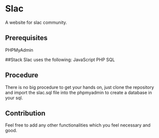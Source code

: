 # Slac
A website for slac community.

## Prerequisites
PHPMyAdmin


##Stack
Slac uses the following:
JavaScript
PHP
SQL


## Procedure
There is no big procedure to get your hands on, just clone the repository and import the slac.sql file into the phpmyadmin to create a database in your sql.

## Contribution
Feel free to add any other functionalities which you feel necessary and good.
